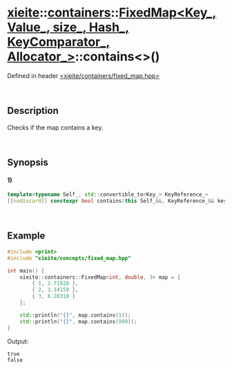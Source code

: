 # [xieite](../../../../../../xieite.md)\:\:[containers](../../../../../../containers.md)\:\:[FixedMap<Key_, Value_, size_, Hash_, KeyComparator_, Allocator_>](../../../../fixed_map.md)\:\:contains\<\>\(\)
Defined in header [<xieite/containers/fixed_map.hpp>](../../../../../../../include/xieite/containers/fixed_map.hpp)

&nbsp;

## Description
Checks if the map contains a key.

&nbsp;

## Synopsis
#### 1)
```cpp
template<typename Self_, std::convertible_to<Key_> KeyReference_>
[[nodiscard]] constexpr bool contains(this Self_&&, KeyReference_&& key) noexcept;
```

&nbsp;

## Example
```cpp
#include <print>
#include "xieite/concepts/fixed_map.hpp"

int main() {
    xieite::containers::FixedMap<int, double, 3> map = {
        { 1, 2.71828 },
        { 2, 3.14159 },
        { 3, 6.28318 }
    };

    std::println("{}", map.contains(1));
    std::println("{}", map.contains(999));
}
```
Output:
```
true
false
```
